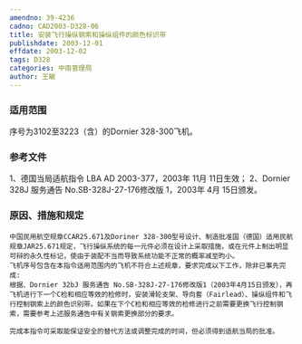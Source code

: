 ```yaml
---
amendno: 39-4236
cadno: CAD2003-D328-06
title: 安装飞行操纵钢索和操纵组件的颜色标识带
publishdate: 2003-12-01
effdate: 2003-12-02
tags: D328
categories: 中南管理局
author: 王敏
---
```


### 适用范围 
序号为3102至3223（含）的Dornier 328-300飞机。

<!--more-->
### 参考文件
1、德国当局适航指令 LBA AD 2003-377，2003年 11月 11日生效；
 2、Dornier 328J 服务通告 No.SB-328J-27-176修改版 1，2003年 4月 15日颁发。

### 原因、措施和规定 
    中国民用航空规章CCAR25.671及Doriner 328-300型号设计、制造批准国（德国）适用民航规章JAR25.671规定，飞行操纵系统的每一元件必须在设计上采取措施，或在元件上制出明显可辩的永久性标记，使由于装配不当而导致系统功能不正常的概率减至昀小。 
    飞机序号包含在本指令适用范围内的飞机不符合上述规章，要求完成以下工作，除非已事先完成: 
    根据、Dornier 32bJ 服务通告 No.SB-328J-27-176修改版1（2003年4月15日颁发），再飞机进行下一个C检和相应等效的检修时，安装滑轮支架、导向套（Fairlead）、操纵组件和飞行控制钢索上的颜色识别带。如果在下个C检和相应等效的检修进行之前需要更换飞行控制钢索，需要参考上述服务通告中有关钢索更换部分的要求。 
  
    完成本指令可采取能保证安全的替代方法或调整完成的时间，但必须得到适航当局的批准。
